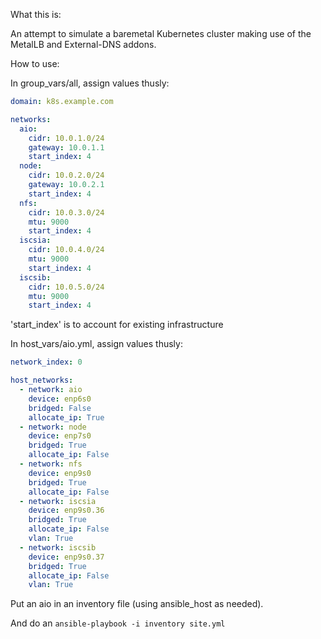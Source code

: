 What this is:

An attempt to simulate a baremetal Kubernetes cluster making use of the MetalLB and External-DNS addons.

How to use:

In group\_vars/all, assign values thusly:

```yaml
domain: k8s.example.com

networks:
  aio:
    cidr: 10.0.1.0/24
    gateway: 10.0.1.1
    start_index: 4
  node:
    cidr: 10.0.2.0/24
    gateway: 10.0.2.1
    start_index: 4
  nfs:
    cidr: 10.0.3.0/24
    mtu: 9000
    start_index: 4
  iscsia:
    cidr: 10.0.4.0/24
    mtu: 9000
    start_index: 4
  iscsib:
    cidr: 10.0.5.0/24
    mtu: 9000
    start_index: 4
```

'start\_index' is to account for existing infrastructure

In host\_vars/aio.yml, assign values thusly:

```yaml
network_index: 0

host_networks:
  - network: aio
    device: enp6s0
    bridged: False
    allocate_ip: True
  - network: node
    device: enp7s0
    bridged: True
    allocate_ip: False
  - network: nfs
    device: enp9s0
    bridged: True
    allocate_ip: False
  - network: iscsia
    device: enp9s0.36
    bridged: True
    allocate_ip: False
    vlan: True
  - network: iscsib
    device: enp9s0.37
    bridged: True
    allocate_ip: False
    vlan: True
```

Put an aio in an inventory file (using ansible\_host as needed).

And do an `ansible-playbook -i inventory site.yml`
